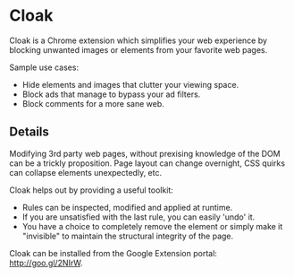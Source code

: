 # Cloak

Cloak is a Chrome extension which simplifies your web experience by blocking unwanted images or elements from your favorite web pages.

Sample use cases:
* Hide elements and images that clutter your viewing space.
* Block ads that manage to bypass your ad filters.
* Block comments for a more sane web.

## Details

Modifying 3rd party web pages, without prexising knowledge of the DOM
can be a trickly proposition.  Page layout can change overnight, CSS
quirks can collapse elements unexpectedly, etc.

Cloak helps out by providing a useful toolkit:
* Rules can be inspected, modified and applied at runtime.
* If you are unsatisfied with the last rule, you can easily 'undo' it.
* You have a choice to completely remove the element or simply make it "invisible" to maintain the structural integrity of the page.

Cloak can be installed from the Google Extension portal: http://goo.gl/2NIrW.
